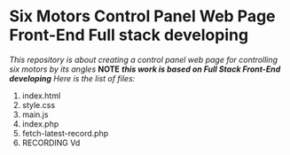 # Six Motors Control Panel Web Page Front-End Full stack developing 
*This repository is about creating a control panel web page for controlling six motors by its angles*
**NOTE**
***this work is based on Full Stack Front-End developing***
*Here is the list of files:*
1. index.html 
2. style.css
3. main.js
4. index.php
5. fetch-latest-record.php
6. RECORDING Vd


